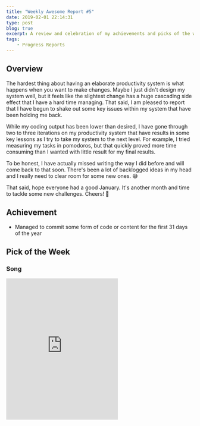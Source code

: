 ```yaml
---
title: "Weekly Awesome Report #5"
date: 2019-02-01 22:14:31
type: post
blog: true
excerpt: A review and celebration of my achievements and picks of the week for the week leading up to February 1st, 2019.
tags:
    - Progress Reports
---
```


## Overview

The hardest thing about having an elaborate productivity system is what happens when you want to make changes. Maybe I just didn't design my system well, but it feels like the slightest change has a huge cascading side effect that I have a hard time managing. That said, I am pleased to report that I have begun to shake out some key issues within my system that have been holding me back.

While my coding output has been lower than desired, I have gone through two to three iterations on my productivity system that have results in some key lessons as I try to take my system to the next level. For example, I tried measuring my tasks in pomodoros, but that quickly proved more time consuming than I wanted with little result for my final results.

To be honest, I have actually missed writing the way I did before and will come back to that soon. There's been a lot of backlogged ideas in my head and I really need to clear room for some new ones. 😅

That said, hope everyone had a good January. It's another month and time to tackle some new challenges. Cheers! 🥂

## Achievement

- Managed to commit some form of code or content for the first 31 days of the year

## Pick of the Week

### Song

<iframe src="https://open.spotify.com/embed/track/3SEupjP7CBdIoNPrFrMozG" width="300" height="380" frameborder="0" allowtransparency="true" allow="encrypted-media"></iframe>
